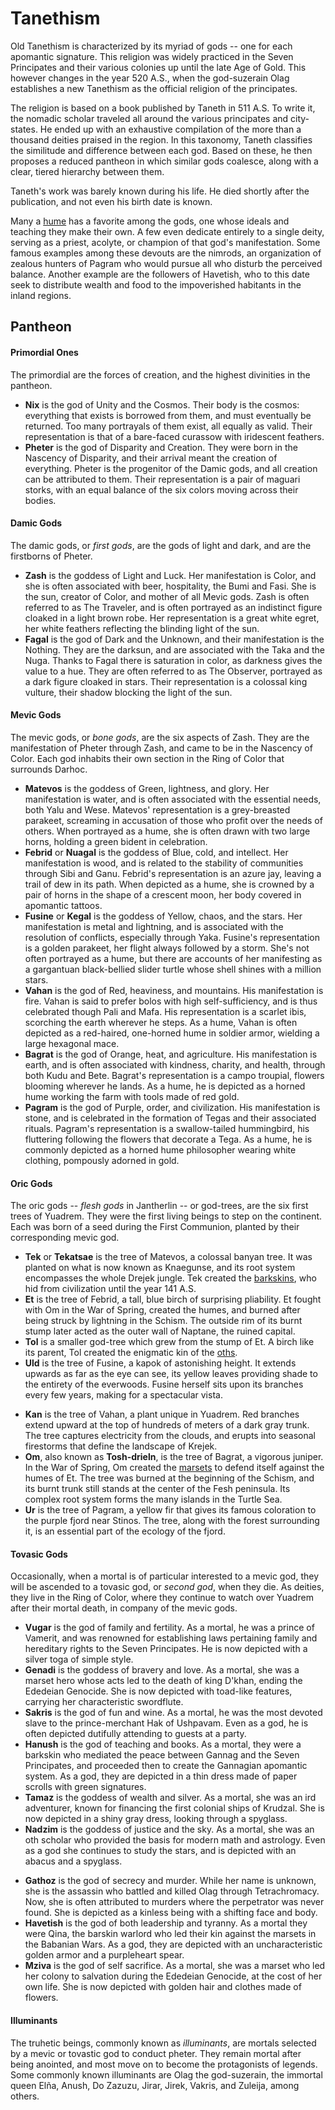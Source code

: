 # Tanethism
Old Tanethism is characterized by its myriad of gods -- one for each apomantic signature<!-- TODO. Link. -->.
This religion was widely practiced in the Seven Principates<!-- TODO. Link. --> and their various colonies up until the late Age of Gold.
This however changes in the year 520 A.S., when the god-suzerain Olag<!-- TODO. Link. --> establishes a new Tanethism as the official religion of the principates.

The religion is based on a book published by Taneth in 511 A.S.
To write it, the nomadic scholar traveled all around the various principates and city-states.
He ended up with an exhaustive compilation of the more than a thousand deities praised in the region.
In this taxonomy, Taneth classifies the similitude and difference between each god.
Based on these, he then proposes a reduced pantheon in which similar gods coalesce, along with a clear, tiered hierarchy between them.
<!-- TODO. Maybe change dates here, make them earlier. -->

Taneth's work was barely known during his life.
He died shortly after the publication, and not even his birth date is known.

Many a [hume](../kins/hume.md) has a favorite among the gods, one whose ideals and teaching they make their own.
A few even dedicate entirely to a single deity, serving as a priest, acolyte, or champion of that god's manifestation.
Some famous examples among these devouts are the nimrods, an organization of zealous hunters of Pagram who would pursue all who disturb the perceived balance.
Another example are the followers of Havetish, who to this date seek to distribute wealth and food to the impoverished habitants in the inland regions.

## Pantheon
#### Primordial Ones
The primordial are the forces of creation, and the highest divinities in the pantheon.

* **Nix** is the god of Unity and the Cosmos.
Their body is the cosmos: everything that exists is borrowed from them, and must eventually be returned.
Too many portrayals of them exist, all equally as valid.
Their representation is that of a bare-faced curassow with iridescent feathers.
* **Pheter** is the god of Disparity and Creation.
They were born in the Nascency of Disparity, and their arrival meant the creation of everything.
Pheter is the progenitor of the Damic gods, and all creation can be attributed to them.
Their representation is a pair of maguari storks, with an equal balance of the six colors moving across their bodies.

#### Damic Gods
The damic gods, or *first gods*, are the gods of light and dark, and are the firstborns of Pheter.

* **Zash** is the goddess of Light and Luck.
Her manifestation is Color, and she is often associated with beer, hospitality, the Bumi and Fasi<!-- TODO. Link. -->.
She is the sun, creator of Color, and mother of all Mevic gods.
Zash is often referred to as The Traveler, and is often portrayed as an indistinct figure cloaked in a light brown robe.
Her representation is a great white egret, her white feathers reflecting the blinding light of the sun.
* **Fagal** is the god of Dark and the Unknown, and their manifestation is the Nothing.
They are the darksun<!-- TODO. Link. -->, and are associated with the Taka<!-- TODO. Link. --> and the Nuga<!-- TODO. Link. -->.
Thanks to Fagal there is saturation in color, as darkness gives the value to a hue.
They are often referred to as The Observer, portrayed as a dark figure cloaked in stars.
Their representation is a colossal king vulture, their shadow blocking the light of the sun.

#### Mevic Gods
The mevic gods, or *bone gods*, are the six aspects of Zash.
They are the manifestation of Pheter through Zash, and came to be in the Nascency of Color.
Each god inhabits their own section in the Ring of Color<!-- TODO. Link. --> that surrounds Darhoc.

* **Matevos** is the goddess of Green, lightness, and glory.
Her manifestation is water, and is often associated with the essential needs, both Yalu and Wese<!-- TODO. Link. -->.
Matevos' representation is a grey-breasted parakeet, screaming in accusation of those who profit over the needs of others.
When portrayed as a hume, she is often drawn with two large horns, holding a green bident in celebration.
* **Febrid** or **Nuagal** is the goddess of Blue, cold, and intellect.
Her manifestation is wood, and is related to the stability of communities through Sibi and Ganu<!-- TODO. Link. -->.
Febrid's representation is an azure jay, leaving a trail of dew in its path.
When depicted as a hume, she is crowned by a pair of horns in the shape of a crescent moon, her body covered in apomantic tattoos.
* **Fusine** or **Kegal** is the goddess of Yellow, chaos, and the stars.
Her manifestation is metal and lightning, and is associated with the resolution of conflicts, especially through Yaka<!-- TODO. Link. -->.
Fusine's representation is a golden parakeet, her flight always followed by a storm.
She's not often portrayed as a hume, but there are accounts of her manifesting as a gargantuan black-bellied slider turtle whose shell shines with a million stars.
* **Vahan** is the god of Red, heaviness, and mountains.
His manifestation is fire.
Vahan is said to prefer bolos with high self-sufficiency, and is thus celebrated though Pali and Mafa<!-- TODO. Link. -->.
His representation is a scarlet ibis, scorching the earth wherever he steps.
As a hume, Vahan is often depicted as a red-haired, one-horned hume in soldier armor, wielding a large hexagonal mace.
* **Bagrat** is the god of Orange, heat, and agriculture.
His manifestation is earth, and is often associated with kindness, charity, and health, through both Kudu and Bete<!-- TODO. Link. -->.
Bagrat's representation is a campo troupial, flowers blooming wherever he lands.
As a hume, he is depicted as a horned hume working the farm with tools made of red gold.
* **Pagram** is the god of Purple, order, and civilization.
His manifestation is stone, and is celebrated in the formation of Tegas<!-- TODO. Link. --> and their associated rituals.
Pagram's representation is a swallow-tailed hummingbird, his fluttering following the flowers that decorate a Tega.
As a hume, he is commonly depicted as a horned hume philosopher wearing white clothing, pompously adorned in gold.

#### Oric Gods
The oric gods -- *flesh gods* in Jantherlin -- or god-trees, are the six first trees of Yuadrem.
They were the first living beings to step on the continent.
Each was born of a seed during the First Communion, planted by their corresponding mevic god.

<!-- TODO. Add links to places where relevant. -->
<!-- TODO. Read about how different trees react to forest fires and include details related to that. -->
* **Tek** or **Tekatsae** is the tree of Matevos, a colossal banyan tree.
It was planted on what is now known as Knaegunse, and its root system encompasses the whole Drejek jungle.
Tek created the [barkskins](../kins/barkskin.md), who hid from civilization until the year 141 A.S.
* **Et** is the tree of Febrid, a tall, blue birch of surprising pliability.
Et fought with Om in the War of Spring, created the humes, and burned after being struck by lightning in the Schism.
The outside rim of its burnt stump later acted as the outer wall of Naptane, the ruined capital<!-- TODO. Link. -->.
* **Tol** is a smaller god-tree which grew from the stump of Et.
A birch like its parent, Tol created the enigmatic kin of the [oths](../kins/oth.md).
* **Uld** is the tree of Fusine, a kapok of astonishing height.
It extends upwards as far as the eye can see, its yellow leaves providing shade to the entirety of the everwoods.
Fusine herself sits upon its branches every few years, making for a spectacular vista.
<!-- TODO. Check the timing is correct with Kegal's cicle. -->
<!-- TODO. Uld died in the Tidal Sway! That's why the Rashiists were exiled. -->
* **Kan** is the tree of Vahan, a plant unique in Yuadrem.
Red branches extend upward at the top of hundreds of meters of a dark gray trunk.
The tree captures electricity from the clouds, and erupts into seasonal firestorms that define the landscape of Krejek.
* **Om**, also known as **Tosh-drieln**, is the tree of Bagrat, a vigorous juniper.
In the War of Spring, Om created the [marsets](../kins/marset.md) to defend itself against the humes of Et.
The tree was burned at the beginning of the Schism, and its burnt trunk still stands at the center of the Fesh peninsula.
Its complex root system forms the many islands in the Turtle Sea.
* **Ur** is the tree of Pagram, a yellow fir that gives its famous coloration to the purple fjord near Stinos.
The tree, along with the forest surrounding it, is an essential part of the ecology of the fjord.

#### Tovasic Gods
Occasionally, when a mortal is of particular interested to a mevic god, they will be ascended to a tovasic god, or *second god*, when they die.
As deities, they live in the Ring of Color, where they continue to watch over Yuadrem after their mortal death, in company of the mevic gods.
<!-- TODO. Mention that this list is not complete *at all*. -->

* **Vugar** is the god of family and fertility.
As a mortal, he was a prince of Vamerit, and was renowned for establishing laws pertaining family and hereditary rights to the Seven Principates.
He is now depicted with a silver toga of simple style.
* **Genadi** is the goddess of bravery and love.
As a mortal, she was a marset hero whose acts led to the death of king D'khan, ending the Ededeian Genocide.
She is now depicted with toad-like features, carrying her characteristic swordflute.
* **Sakris** is the god of fun and wine.
As a mortal, he was the most devoted slave to the prince-merchant Hak of Ushpavam.
Even as a god, he is often depicted dutifully attending to guests at a party.
* **Hanush** is the god of teaching and books.
As a mortal, they were a barkskin who mediated the peace between Gannag and the Seven Principates, and proceeded then to create the Gannagian apomantic system<!-- TODO. Link. -->.
As a god, they are depicted in a thin dress made of paper scrolls with green signatures.
* **Tamaz** is the goddess of wealth and silver.
As a mortal, she was an ird adventurer, known for financing the first colonial ships of Krudzal.
She is now depicted in a shiny gray dress, looking through a spyglass.
* **Nadzim** is the goddess of justice and the sky.
As a mortal, she was an oth scholar who provided the basis for modern math and astrology.
Even as a god she continues to study the stars, and is depicted with an abacus and a spyglass.
<!-- TODO. Continue from here onward. -->
* **Gathoz** is the god of secrecy and murder.
While her name is unknown, she is the assassin who battled and killed Olag through Tetrachromacy<!-- TODO. Link. -->.
Now, she is often attributed to murders where the perpetrator was never found.
She is depicted as a kinless being with a shifting face and body.
* **Havetish** is the god of both leadership and tyranny.
As a mortal they were Qina, the barskin warlord who led their kin against the marsets in the Babanian Wars.
As a god, they are depicted with an uncharacteristic golden armor and a purpleheart spear.
* **Mziva** is the god of self sacrifice.
As a mortal, she was a marset who led her colony to salvation during the Ededeian Genocide, at the cost of her own life.
She is now depicted with golden hair and clothes made of flowers.

#### Illuminants
The truhetic beings, commonly known as *illuminants*, are mortals selected by a mevic or tovastic god to conduct pheter.
They remain mortal after being anointed, and most move on to become the protagonists of legends.
Some commonly known illuminants are Olag the god-suzerain<!-- [Olag the god-suzerain](TODO) -->, the immortal queen Elña<!-- [Immortal Queen Elña](TODO) -->, Anush, Do Zazuzu, Jirar, Jirek, Vakris, and Zuleija, among others.
<!-- TODO. Talk about the four illuminants of the Fesh peninsula and how they keep the isola now. -->

<!-- TODO. The illuminants currently alive are . . . -->
